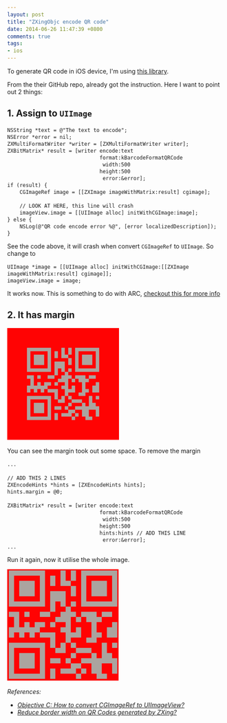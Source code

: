 ```yaml
---
layout: post
title: "ZXingObjc encode QR code"
date: 2014-06-26 11:47:39 +0800
comments: true
tags: 
- ios
---
```


To generate QR code in iOS device, I'm using [this library](https://github.com/TheLevelUp/ZXingObjC).

From the their GitHub repo, already got the instruction. Here I want to point out 2 things:

## 1. Assign to `UIImage`

```obj-c
NSString *text = @"The text to encode";
NSError *error = nil;
ZXMultiFormatWriter *writer = [ZXMultiFormatWriter writer];
ZXBitMatrix* result = [writer encode:text
                              format:kBarcodeFormatQRCode
                               width:500
                              height:500
                               error:&error];
if (result) {
    CGImageRef image = [[ZXImage imageWithMatrix:result] cgimage];

    // LOOK AT HERE, this line will crash
    imageView.image = [[UIImage alloc] initWithCGImage:image];
} else {
    NSLog(@"QR code encode error %@", [error localizedDescription]);
}
```

See the code above, it will crash when convert `CGImageRef` to `UIImage`.
So change to

```obj-c
UIImage *image = [[UIImage alloc] initWithCGImage:[[ZXImage imageWithMatrix:result] cgimage]];
imageView.image = image;
```

It works now. This is something to do with ARC, [checkout this for more info](http://stackoverflow.com/questions/12756295/uiimage-from-cgimageref)

## 2. It has margin

![QR code with margin](/images/posts/2014-06-26-zxingobjc-encode-qr-code/margin.png)

You can see the margin took out some space. To remove the margin

```obj-c
...

// ADD THIS 2 LINES
ZXEncodeHints *hints = [ZXEncodeHints hints];
hints.margin = @0;

ZXBitMatrix* result = [writer encode:text
                              format:kBarcodeFormatQRCode
                               width:500
                              height:500
                              hints:hints // ADD THIS LINE
                               error:&error];
...
```

Run it again, now it utilise the whole image.

![QR code without margin](/images/posts/2014-06-26-zxingobjc-encode-qr-code/no-margin.png)

_References:_

* _[Objective C: How to convert CGImageRef to UIImageView?](http://stackoverflow.com/questions/23609593/objective-c-how-to-convert-cgimageref-to-uiimageview/23610576#23610576)_
* _[Reduce border width on QR Codes generated by ZXing?](http://stackoverflow.com/questions/10142748/reduce-border-width-on-qr-codes-generated-by-zxing)_
